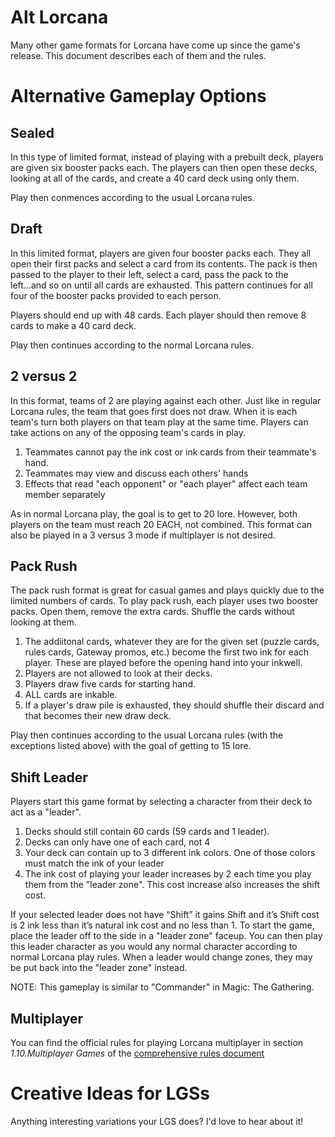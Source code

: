 # Alt Lorcana

Many other game formats for Lorcana have come up since the game's release. This document describes each of them and the rules.

# Alternative Gameplay Options

## Sealed
In this type of limited format, instead of playing with a prebuilt deck, players are given six booster packs each. The players can then open these decks, looking at all of the cards, and create a 40 card deck using only them.

Play then conmences according to the usual Lorcana rules.

## Draft
In this limited format, players are given four booster packs each. They all open their first packs and select a card from its contents. The pack is then passed to the player to their left, select a card, pass the pack to the left...and so on until all cards are exhausted. This pattern continues for all four of the booster packs provided to each person.

Players should end up with 48 cards. Each player should then remove 8 cards to make a 40 card deck.

Play then continues according to the normal Lorcana rules.

## 2 versus 2
In this format, teams of 2 are playing against each other. Just like in regular Lorcana rules, the team that goes first does not draw. When it is each team's turn both players on that team play at the same time. Players can take actions on any of the opposing team's cards in play. 

1. Teammates cannot pay the ink cost or ink cards from their teammate's hand.
2. Teammates may view and discuss each others' hands
3. Effects that read "each opponent" or "each player" affect each team member separately

As in normal Lorcana play, the goal is to get to 20 lore. However, both players on the team must reach 20 EACH, not combined.
This format can also be played in a 3 versus 3 mode if multiplayer is not desired.

## Pack Rush
The pack rush format is great for casual games and plays quickly due to the limited numbers of cards. To play pack rush, each player uses two booster packs. Open them, remove the extra cards. Shuffle the cards without looking at them.

1. The addiitonal cards, whatever they are for the given set (puzzle cards, rules cards, Gateway promos, etc.) become the first two ink for each player. These are played before the opening hand into your inkwell.
2. Players are not allowed to look at their decks.
3. Players draw five cards for starting hand.
4. ALL cards are inkable.
5. If a player's draw pile is exhausted, they should shuffle their discard and that becomes their new draw deck.

Play then continues according to the usual Lorcana rules (with the exceptions listed above) with the goal of getting to 15 lore.

## Shift Leader
Players start this game format by selecting a character from their deck to act as a "leader". 

1. Decks should still contain 60 cards (59 cards and 1 leader).
2. Decks can only have one of each card, not 4
3. Your deck can contain up to 3 different ink colors. One of those colors must match the ink of your leader
4. The ink cost of playing your leader increases by 2 each time you play them from the "leader zone". This cost increase also increases the shift cost.

If your selected leader does not have “Shift” it gains Shift and it’s Shift cost is 2 ink less than it’s natural ink cost and no less than 1. To start the game, place the leader off to the side in a "leader zone" faceup. You can then play this leader character as you would any normal character according to normal Lorcana play rules. When a leader would change zones, they may be put back into the "leader zone" instead. 

NOTE: This gameplay is similar to "Commander" in Magic: The Gathering.

## Multiplayer

You can find the official rules for playing Lorcana multiplayer in section *1.10.Multiplayer Games* of the [comprehensive rules document](https://files.disneylorcana.com/Disney%20Lorcana%20Comprehensive%20Rules%20-%20032724%201.pdf)

# Creative Ideas for LGSs

Anything interesting variations your LGS does? I'd love to hear about it!